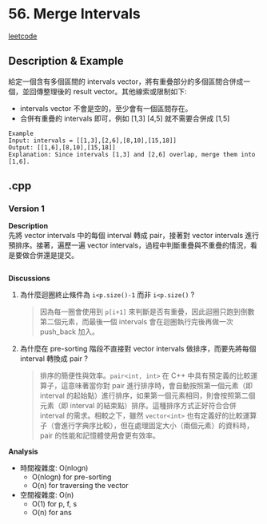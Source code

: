 # 56. Merge Intervals
[leetcode](https://leetcode.com/problems/merge-intervals/description/)
## Description & Example
給定一個含有多個區間的 intervals vector，將有重疊部分的多個區間合併成一個，並回傳整理後的 result vector。其他線索或限制如下:
- intervals vector 不會是空的，至少會有一個區間存在。
- 合併有重疊的 intervals 即可，例如 [1,3] [4,5] 就不需要合併成 [1,5]

```
Example
Input: intervals = [[1,3],[2,6],[8,10],[15,18]]
Output: [[1,6],[8,10],[15,18]]
Explanation: Since intervals [1,3] and [2,6] overlap, merge them into [1,6].
```
## .cpp
### Version 1
**Description**  
先將 vector intervals 中的每個 interval 轉成 pair，接著對 vector intervals 進行預排序。接著，遍歷一遍 vector intervals，過程中判斷重疊與不重疊的情況，看是要做合併還是提交。

```cpp
```

**Discussions**
1. 為什麼迴圈終止條件為 `i<p.size()-1` 而非 `i<p.size()` ?
    > 因為每一圈會使用到 `p[i+1]` 來判斷是否有重疊，因此迴圈只跑到倒數第二個元素，而最後一個 intervals 會在迴圈執行完後再做一次 push_back 加入。  
2. 為什麼在 pre-sorting 階段不直接對 vector intervals 做排序，而要先將每個 interval 轉換成 pair ?
    > 排序的簡便性與效率。`pair<int, int>` 在 C++ 中具有預定義的比較運算子，這意味著當你對 pair 進行排序時，會自動按照第一個元素（即 interval 的起始點）進行排序，如果第一個元素相同，則會按照第二個元素（即 interval 的結束點）排序。這種排序方式正好符合合併 interval 的需求。相較之下，雖然 `vector<int>` 也有定義好的比較運算子（會進行字典序比較），但在處理固定大小（兩個元素）的資料時，pair 的性能和記憶體使用會更有效率。

**Analysis**
- 時間複雜度: O(nlogn)
    - O(nlogn) for pre-sorting
    - O(n) for traversing the vector
- 空間複雜度: O(n)
    - O(1) for p, f, s
    - O(n) for ans

